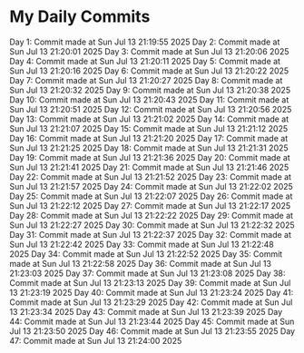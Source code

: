 # My Daily Commits

Day 1: Commit made at Sun Jul 13 21:19:55 2025
Day 2: Commit made at Sun Jul 13 21:20:01 2025
Day 3: Commit made at Sun Jul 13 21:20:06 2025
Day 4: Commit made at Sun Jul 13 21:20:11 2025
Day 5: Commit made at Sun Jul 13 21:20:16 2025
Day 6: Commit made at Sun Jul 13 21:20:22 2025
Day 7: Commit made at Sun Jul 13 21:20:27 2025
Day 8: Commit made at Sun Jul 13 21:20:32 2025
Day 9: Commit made at Sun Jul 13 21:20:38 2025
Day 10: Commit made at Sun Jul 13 21:20:43 2025
Day 11: Commit made at Sun Jul 13 21:20:51 2025
Day 12: Commit made at Sun Jul 13 21:20:56 2025
Day 13: Commit made at Sun Jul 13 21:21:02 2025
Day 14: Commit made at Sun Jul 13 21:21:07 2025
Day 15: Commit made at Sun Jul 13 21:21:12 2025
Day 16: Commit made at Sun Jul 13 21:21:20 2025
Day 17: Commit made at Sun Jul 13 21:21:25 2025
Day 18: Commit made at Sun Jul 13 21:21:31 2025
Day 19: Commit made at Sun Jul 13 21:21:36 2025
Day 20: Commit made at Sun Jul 13 21:21:41 2025
Day 21: Commit made at Sun Jul 13 21:21:46 2025
Day 22: Commit made at Sun Jul 13 21:21:52 2025
Day 23: Commit made at Sun Jul 13 21:21:57 2025
Day 24: Commit made at Sun Jul 13 21:22:02 2025
Day 25: Commit made at Sun Jul 13 21:22:07 2025
Day 26: Commit made at Sun Jul 13 21:22:12 2025
Day 27: Commit made at Sun Jul 13 21:22:17 2025
Day 28: Commit made at Sun Jul 13 21:22:22 2025
Day 29: Commit made at Sun Jul 13 21:22:27 2025
Day 30: Commit made at Sun Jul 13 21:22:32 2025
Day 31: Commit made at Sun Jul 13 21:22:37 2025
Day 32: Commit made at Sun Jul 13 21:22:42 2025
Day 33: Commit made at Sun Jul 13 21:22:48 2025
Day 34: Commit made at Sun Jul 13 21:22:52 2025
Day 35: Commit made at Sun Jul 13 21:22:58 2025
Day 36: Commit made at Sun Jul 13 21:23:03 2025
Day 37: Commit made at Sun Jul 13 21:23:08 2025
Day 38: Commit made at Sun Jul 13 21:23:13 2025
Day 39: Commit made at Sun Jul 13 21:23:19 2025
Day 40: Commit made at Sun Jul 13 21:23:24 2025
Day 41: Commit made at Sun Jul 13 21:23:29 2025
Day 42: Commit made at Sun Jul 13 21:23:34 2025
Day 43: Commit made at Sun Jul 13 21:23:39 2025
Day 44: Commit made at Sun Jul 13 21:23:44 2025
Day 45: Commit made at Sun Jul 13 21:23:50 2025
Day 46: Commit made at Sun Jul 13 21:23:55 2025
Day 47: Commit made at Sun Jul 13 21:24:00 2025

